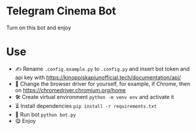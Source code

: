 # Telegram Cinema Bot

Turn on this bot and enjoy

# Use

- ✍️ Rename `.config.example.py` to `.config.py` and insert bot token and api key with https://kinopoiskapiunofficial.tech/documentation/api/
- 🔎 Change the browser driver for yourself, for example, if Chrome, then on https://chromedriver.chromium.org/home
- 🛠 Create virtual environment `python -m venv env` and activate it
- ⏳ Install dependencies `pip install -r requirements.txt`
- 🚀 Run bot `python bot.py`
- 😋 Enjoy
